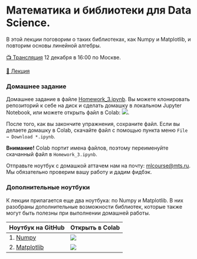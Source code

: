 # Математика и библиотеки для Data Science.

В этой лекции поговорим о таких библиотеках, как Numpy и Matplotlib, и повторим основы линейной алгебры.

[📺 Трансляция](https://youtu.be/4gthmN3BfRw) 12 декабря в 16:00 по Москве.

[📒 Лекция](https://github.com/mts-machines-learn/ml-course-dec2019/blob/master/2.%20Python%20%D0%B8%20%D0%BE%D0%BA%D1%80%D1%83%D0%B6%D0%B5%D0%BD%D0%B8%D0%B5/slides.pdf)

### Домашнее задание

Домашнее задание в файле [Homework_3.ipynb](https://github.com/mts-machines-learn/ml-course-dec2019/blob/master/3.%20%D0%9E%D1%81%D0%BD%D0%BE%D0%B2%D0%BD%D1%8B%D0%B5%20%D0%B1%D0%B8%D0%B1%D0%BB%D0%B8%D0%BE%D1%82%D0%B5%D0%BA%D0%B8/Homework_3.ipynb). Вы можете клонировать репозиторий к себе на диск и сделать домашку в локальном Jupyter Notebook, или можете открыть файл в Colab: <a href="https://colab.research.google.com/github/mts-machines-learn/ml-course-dec2019/blob/master/3.%20%D0%9E%D1%81%D0%BD%D0%BE%D0%B2%D0%BD%D1%8B%D0%B5%20%D0%B1%D0%B8%D0%B1%D0%BB%D0%B8%D0%BE%D1%82%D0%B5%D0%BA%D0%B8/Homework_3.ipynb"><img src="https://colab.research.google.com/assets/colab-badge.svg"/></a>.

После того, как вы закончите упражнения, сохраните файл. Если вы делаете домашку в Colab, скачайте файл с помощью пункта меню `File → Download *.ipynb`.

**Внимание!**  Colab портит имена файлов, поэтому переименуйте скачанный файл в `Homework_3.ipynb`.

Отправьте ноутбук с домашкой аттачем нам на почту: mlcourse@mts.ru. Мы обязательно проверим вашу работу и дадим фидбэк.

### Дополнительные ноутбуки

К лекции прилагается еще два ноутбука: по Numpy и Matplotlib. В них разобраны дополнительные возможности библиотек, которые также могут быть полезны при выполнении домашней работы.

| Ноутбук на GitHub | Открыть в Colab |
| --- | --- |
| 1. [Numpy](https://github.com/mts-machines-learn/ml-course-dec2019/blob/master/3.%20%D0%9E%D1%81%D0%BD%D0%BE%D0%B2%D0%BD%D1%8B%D0%B5%20%D0%B1%D0%B8%D0%B1%D0%BB%D0%B8%D0%BE%D1%82%D0%B5%D0%BA%D0%B8/002_Numpy.ipynb) | <a href="https://colab.research.google.com/github/mts-machines-learn/ml-course-dec2019/blob/master/3.%20%D0%9E%D1%81%D0%BD%D0%BE%D0%B2%D0%BD%D1%8B%D0%B5%20%D0%B1%D0%B8%D0%B1%D0%BB%D0%B8%D0%BE%D1%82%D0%B5%D0%BA%D0%B8/002_Numpy.ipynb"><img src="https://colab.research.google.com/assets/colab-badge.svg"/></a> |
| 2. [Matplotlib](https://github.com/mts-machines-learn/ml-course-dec2019/blob/master/3.%20%D0%9E%D1%81%D0%BD%D0%BE%D0%B2%D0%BD%D1%8B%D0%B5%20%D0%B1%D0%B8%D0%B1%D0%BB%D0%B8%D0%BE%D1%82%D0%B5%D0%BA%D0%B8/003_Matplotlib.ipynb) | <a href="https://colab.research.google.com/github/mts-machines-learn/ml-course-dec2019/blob/master/3.%20%D0%9E%D1%81%D0%BD%D0%BE%D0%B2%D0%BD%D1%8B%D0%B5%20%D0%B1%D0%B8%D0%B1%D0%BB%D0%B8%D0%BE%D1%82%D0%B5%D0%BA%D0%B8/003_Matplotlib.ipynb"><img src="https://colab.research.google.com/assets/colab-badge.svg"/></a> |
